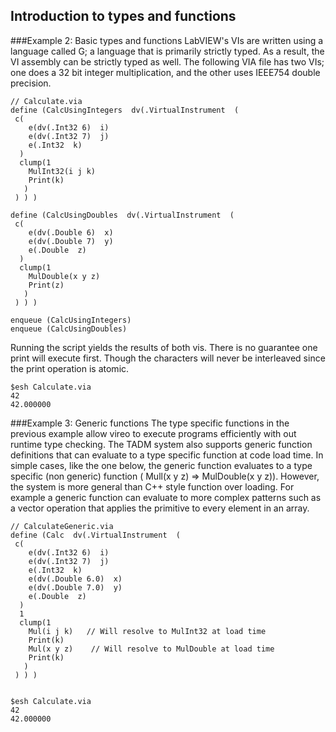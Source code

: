 ## Introduction to types and functions

###Example 2: Basic types and functions
LabVIEW's VIs are written using a language called G; a language that is primarily strictly typed. As a result, the VI assembly can be strictly typed as well.  The following VIA file has two VIs; one does a 32 bit integer multiplication, and the other uses IEEE754 double precision.

~~~{.via}
// Calculate.via
define (CalcUsingIntegers  dv(.VirtualInstrument  (
 c(
    e(dv(.Int32 6)  i)
    e(dv(.Int32 7)  j)
    e(.Int32  k)
  )
  clump(1
    MulInt32(i j k)
    Print(k)
   )
 ) ) )

define (CalcUsingDoubles  dv(.VirtualInstrument  (
 c(
    e(dv(.Double 6)  x)
    e(dv(.Double 7)  y)
    e(.Double  z)
  )
  clump(1
    MulDouble(x y z)
    Print(z)
   )
 ) ) )

enqueue (CalcUsingIntegers)
enqueue (CalcUsingDoubles)
~~~

Running the script yields the results of both vis. There is no guarantee one print will execute first. Though the characters will never be interleaved since the print operation is atomic.

~~~{.via}
$esh Calculate.via
42
42.000000
~~~

###Example 3: Generic functions
The type specific functions in the previous example allow vireo to execute programs efficiently with out runtime type checking. The TADM system also supports generic function definitions that can evaluate to a type specific function at code load time.  In simple cases, like the one below, the generic function evaluates to a type specific (non generic)  function  ( Mull(x y z) => MulDouble(x y z)). However, the system is more general than C++ style function over loading. For example a generic function can evaluate to more complex patterns  such as a vector operation that applies the primitive to every element in an array. 

~~~{.via}
// CalculateGeneric.via
define (Calc  dv(.VirtualInstrument  (
 c(
    e(dv(.Int32 6)  i)
    e(dv(.Int32 7)  j)
    e(.Int32  k)
    e(dv(.Double 6.0)  x)
    e(dv(.Double 7.0)  y)
    e(.Double  z)
  )
  1
  clump(1 
    Mul(i j k)   // Will resolve to MulInt32 at load time
    Print(k)
    Mul(x y z)    // Will resolve to MulDouble at load time
    Print(k)
   )
 ) ) )


$esh Calculate.via
42
42.000000 
~~~


